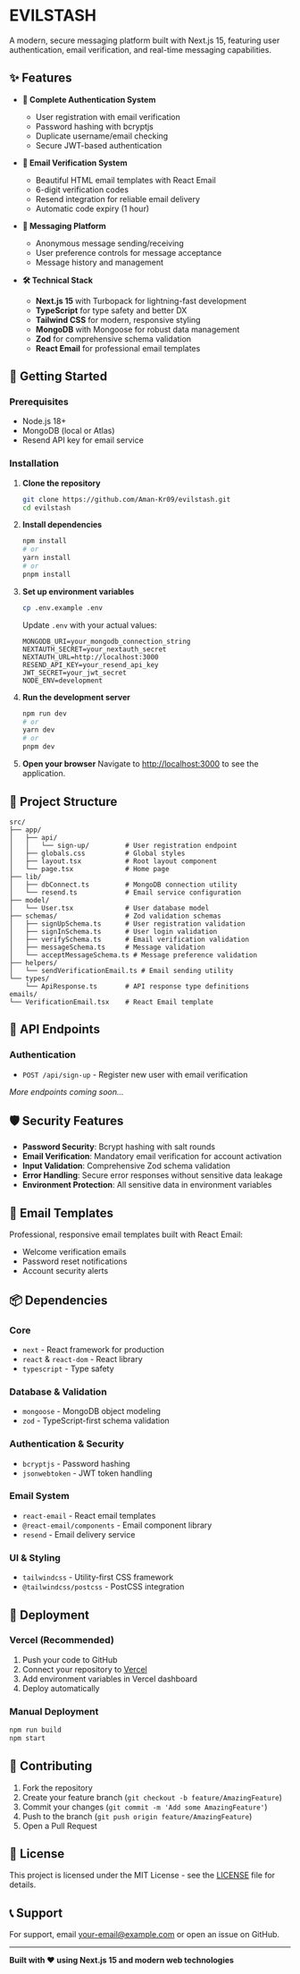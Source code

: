 # EVILSTASH

A modern, secure messaging platform built with Next.js 15, featuring user authentication, email verification, and real-time messaging capabilities.

## ✨ Features

- **🔐 Complete Authentication System**
  - User registration with email verification
  - Password hashing with bcryptjs
  - Duplicate username/email checking
  - Secure JWT-based authentication

- **📧 Email Verification System**
  - Beautiful HTML email templates with React Email
  - 6-digit verification codes
  - Resend integration for reliable email delivery
  - Automatic code expiry (1 hour)

- **💬 Messaging Platform**
  - Anonymous message sending/receiving
  - User preference controls for message acceptance
  - Message history and management

- **🛠️ Technical Stack**
  - **Next.js 15** with Turbopack for lightning-fast development
  - **TypeScript** for type safety and better DX
  - **Tailwind CSS** for modern, responsive styling
  - **MongoDB** with Mongoose for robust data management
  - **Zod** for comprehensive schema validation
  - **React Email** for professional email templates

## 🚀 Getting Started

### Prerequisites
- Node.js 18+ 
- MongoDB (local or Atlas)
- Resend API key for email service

### Installation

1. **Clone the repository**
   ```bash
   git clone https://github.com/Aman-Kr09/evilstash.git
   cd evilstash
   ```

2. **Install dependencies**
   ```bash
   npm install
   # or
   yarn install
   # or
   pnpm install
   ```

3. **Set up environment variables**
   ```bash
   cp .env.example .env
   ```
   
   Update `.env` with your actual values:
   ```env
   MONGODB_URI=your_mongodb_connection_string
   NEXTAUTH_SECRET=your_nextauth_secret
   NEXTAUTH_URL=http://localhost:3000
   RESEND_API_KEY=your_resend_api_key
   JWT_SECRET=your_jwt_secret
   NODE_ENV=development
   ```

4. **Run the development server**
   ```bash
   npm run dev
   # or
   yarn dev
   # or
   pnpm dev
   ```

5. **Open your browser**
   Navigate to [http://localhost:3000](http://localhost:3000) to see the application.

## 📁 Project Structure

```
src/
├── app/
│   ├── api/
│   │   └── sign-up/         # User registration endpoint
│   ├── globals.css          # Global styles
│   ├── layout.tsx           # Root layout component
│   └── page.tsx             # Home page
├── lib/
│   ├── dbConnect.ts         # MongoDB connection utility
│   └── resend.ts            # Email service configuration
├── model/
│   └── User.tsx             # User database model
├── schemas/                 # Zod validation schemas
│   ├── signUpSchema.ts      # User registration validation
│   ├── signInSchema.ts      # User login validation
│   ├── verifySchema.ts      # Email verification validation
│   ├── messageSchema.ts     # Message validation
│   └── acceptMessageSchema.ts # Message preference validation
├── helpers/
│   └── sendVerificationEmail.ts # Email sending utility
└── types/
    └── ApiResponse.ts       # API response type definitions
emails/
└── VerificationEmail.tsx    # React Email template
```

## 🔌 API Endpoints

### Authentication
- `POST /api/sign-up` - Register new user with email verification

*More endpoints coming soon...*

## 🛡️ Security Features

- **Password Security**: Bcrypt hashing with salt rounds
- **Email Verification**: Mandatory email verification for account activation
- **Input Validation**: Comprehensive Zod schema validation
- **Error Handling**: Secure error responses without sensitive data leakage
- **Environment Protection**: All sensitive data in environment variables

## 🎨 Email Templates

Professional, responsive email templates built with React Email:
- Welcome verification emails
- Password reset notifications
- Account security alerts

## 📦 Dependencies

### Core
- `next` - React framework for production
- `react` & `react-dom` - React library
- `typescript` - Type safety

### Database & Validation
- `mongoose` - MongoDB object modeling
- `zod` - TypeScript-first schema validation

### Authentication & Security
- `bcryptjs` - Password hashing
- `jsonwebtoken` - JWT token handling

### Email System
- `react-email` - React email templates
- `@react-email/components` - Email component library
- `resend` - Email delivery service

### UI & Styling
- `tailwindcss` - Utility-first CSS framework
- `@tailwindcss/postcss` - PostCSS integration

## 🚀 Deployment

### Vercel (Recommended)
1. Push your code to GitHub
2. Connect your repository to [Vercel](https://vercel.com)
3. Add environment variables in Vercel dashboard
4. Deploy automatically

### Manual Deployment
```bash
npm run build
npm start
```

## 🤝 Contributing

1. Fork the repository
2. Create your feature branch (`git checkout -b feature/AmazingFeature`)
3. Commit your changes (`git commit -m 'Add some AmazingFeature'`)
4. Push to the branch (`git push origin feature/AmazingFeature`)
5. Open a Pull Request

## 📄 License

This project is licensed under the MIT License - see the [LICENSE](LICENSE) file for details.

## 📞 Support

For support, email your-email@example.com or open an issue on GitHub.

---

**Built with ❤️ using Next.js 15 and modern web technologies**
